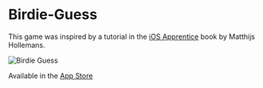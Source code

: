 Birdie-Guess
============

This game was inspired by a tutorial in the [iOS Apprentice](http://www.raywenderlich.com/store/ios-apprentice) book by Matthijs Hollemans.  

![Birdie Guess](https://dl.dropboxusercontent.com/u/30965819/iOS%20Simulator%20Screen%20Shot%20Nov%2010%2C%202014%2C%201.00.54%20PM.png)

Available in the [App Store](https://itunes.apple.com/us/app/birdie-guess/id939731783?ls=1&mt=8)

